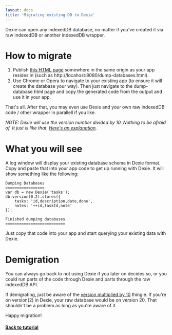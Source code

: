 ```yaml
---
layout: docs
title: 'Migrating existing DB to Dexie'
---
```


Dexie can open any indexedDB database, no matter if you've created it via raw indexedDB or another indexedDB wrapper.

# How to migrate

1. Publish [this HTML page](https://github.com/dfahlander/Dexie.js/blob/master/samples/open-existing-db/dump-databases.html) somewhere in the same origin as your app resides in (such as http://locahost:8080/dump-databases.html).
2. Use Chrome or Opera to navigate to your existing app (to ensure it will create the database your way). Then just navigate to the dump-database.html page and copy the generated code from the output and use it in your app.

That's all. After that, you may even use Dexie and your own raw indexedDB code / other wrapper in parallell if you like.

*NOTE: Dexie will use the version number divided by 10. Nothing to be afraid of. It just is like that. [Here's an explanation](https://github.com/dfahlander/Dexie.js/issues/59).*

# What you will see

A log window will display your existing database schema in Dexie format. Copy and paste that into your app code to get up running with Dexie. It will show something like the following:

```
Dumping Databases
=================
var db = new Dexie('tasks');
db.version(0.2).stores({
    tasks: 'id,description,date,done',
    notes: '++id,taskId,note'
});

Finished dumping databases
==========================
```

Just copy that code into your app and start querying your existing data with Dexie.

# Demigration

You can always go back to not using Dexie if you later on decides so, or you could run parts of the code through Dexie and parts through the raw indexedDB API.

If demigrating, just be aware of the [version multiplied by 10](https://github.com/dfahlander/Dexie.js/issues/59) thingie. If you're on version(2) in Dexie, your raw database would be on version 20. That shouldn't be a problem as long as you're aware of it.

Happy migration!

#### [Back to tutorial](/docs/Tutorial)

